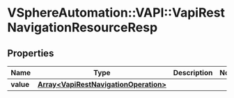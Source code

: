 # VSphereAutomation::VAPI::VapiRestNavigationResourceResp

## Properties
Name | Type | Description | Notes
------------ | ------------- | ------------- | -------------
**value** | [**Array&lt;VapiRestNavigationOperation&gt;**](VapiRestNavigationOperation.md) |  | 


